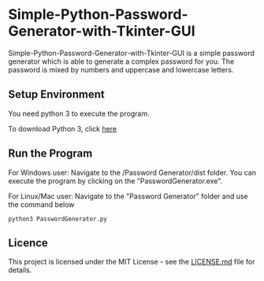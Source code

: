 # Simple-Python-Password-Generator-with-Tkinter-GUI
Simple-Python-Password-Generator-with-Tkinter-GUI is a simple password generator which is able to generate a complex password for you. The password is mixed by numbers and uppercase and lowercase letters.

## Setup Environment
You need python 3 to execute the program.

To download Python 3, click [here](https://www.python.org/downloads/)

## Run the Program
For Windows user: Navigate to the /Password Generator/dist folder. You can execute the program by clicking on the "PasswordGenerator.exe".

For Linux/Mac user: Navigate to the "Password Generator" folder and use the command below
```
python3 PasswordGenerator.py
```

## Licence
This project is licensed under the MIT License - see the [LICENSE.md](LICENSE.md) file for details.
